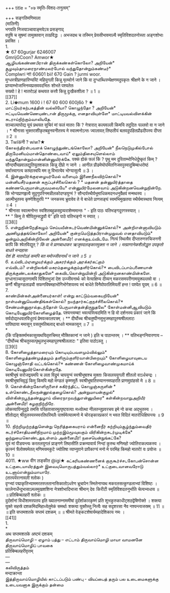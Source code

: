 +++
title = "०७ स्मृति-विशद-तनुत्वम्"

+++
सङ्गतिमणिमाला   
(मालिनी)   
भगवति निजयाञ्चावाङ्मयेऽत्र प्रसङ्गाद्   
वपुषि च सुषमां तामुक्तवान् तत्प्रविद्धः । अभजदथ च तस्मिन् प्रेयसीभावमाल्यै स्मृतिविशदतनोस्ता अङ्गशोभाः प्रवक्ति ।   
1.   
★ 67 60gurjar 6246007   
GmrijGCoon? Amwor★   
ஆழியங்கண்ணபிரான் திருக்கண்கள்கொலோ? அறியேன்* சூழவும்தாமரைநாண்மலர்போல் வந்துதோன்றும்கண்டீர்*   
Complwri नां! 60601 bii! 670 Gain ? jurmi woor.   
मुग्धस्त्रीप्राणहारिण्ययि! महियुगली किन्नु मृत्य्वोर्न जाने किं वा दुग्धाब्धिरम्येक्षणमदुपकृतः श्रीक्षणे के न जाने । प्राप्याम्भोजाभिनव्यप्रसववदभितः शोभते पश्यतेतः   
सख्यो ! हे ! मातरोऽहं कथयत करवै किन्नु दुःखैकशीला ? ॥ 1 ॥   
[[37]]  
2. Li♚mum 1600 i ! 67 60 600 600j6ò ? ★   
மாட்டுயர்கற்பகத்தின் வல்லியோ? கொழுந்தோ ? அறியேன்* ஈட்டியவெண்ணெயுண்டான் திருமூக்கு, எனதாவியுள்ளே* மாட்டியவல்விளக்கின் சுடராய்நிற்கும்வாலியதே.   
सञ्चाल्यापोद्य यूयं प्रथयत सुचिरं मां फलं मातरः किं ? नेत्रारात् कल्पवल्ली किमयि तदुदितः पल्लवो वा न जाने । * श्रीनासा भुक्तराशीकृतबहुनवनीतस्य मे स्वात्मनोऽन्तः ज्वालावत् तिष्ठतीयं बलवदुपहितप्रौढदीपस्य दीप्ता ॥ 2 ॥   
3. Twiऊनी ? wiw?★   
கோலந்திரள்பவளக் கொழுந்துண்டங்கொலோ? அறியேன்* நீலநெடுமுகில்போல் திருமேனியம்மான்தொண்டைவாய்* ஏலும்திசையுளெல்லாம் வந்துதோன்றும்என்னின்னுயிர்க்கே. पक्कं ह्येकं फलं किं ? पृथु मम दुरिताम्भोनिधेर्दुष्कृतं किम् ? सौन्दर्यौघप्रवालद्युतियुतशकलः किन्नु दीप्रो न जाने । आनील प्रौढमेघोपमितनिजवपुस्वादुबिम्बाधरोष्ठं सर्वास्वागत्य काष्ठास्वपि मम तु विभात्येव भोग्यासुत्यै ॥ 3 ।   
4. இன்னுயிர்க்குஏழையர்மேல் வளையும் இணைநீலவிற்கொல்?*   
மன்னியசீர்மதனன் கருப்புச்சிலைகொல் ? * மதனன் தன்னுயிர்த்தாதை கண்ணபெருமான்புருவமவையே* என்னுயிர்மேலனவாய் அடுகின்றனவென்றுநின்றே.   
किं भोग्यप्राणहृत्यै सुदृगुपरिनमन्नीलकोदण्डयुग्मं ? सौन्दर्यस्थैर्यभूमाधिकमदनधनुर्वेक्षवं मन्मथस्य । आत्मीभूतस्य कृष्णेशितुरपि ** जनकस्य भ्रुवावेव ते ये बाधेते प्राणसङ्घं स्वमभिमुखतया स्थैर्यमास्थाय नित्यम् ॥ 4 ।   
" श्रीनासा स्वात्मनोन्त स्वशितबहुळसद्द्रव्यराशेम्ममान्तः " - इति पाठः यतिभङ्गदूरगस्स्यात् ।   
** " किमु ते श्रीपितुस्सद्ध्रुवौ ये” इति पाठे यतिभङ्गो न स्यात् ।   
[[38]]  
5. என்றுநின்றேதிகழும் செய்யவீன்சுடர்வெண்மின்னுக்கொல்?* அன்றிஎன்னாவியடும் அணிமுத்தங்கொலோ! அறியேன்* குன்றமெடுத்தபிரான்முறுவல் எனதாவியடும்*   
ஒன்றும்அறிகின்றிலேன் அன்னைமீர்! எனக்குஉய்விடமே. नित्यं स्थित्वैव दीप्तारुणरुचिजननी कापि किं श्वेतविद्युत् ? *किं वा मे प्राणबाधाकर ऋजुमदलङ्कारमुक्ता न जाने । मत्प्राणानेकशैलोद्धृत उपकृतो बाधते मन्दहासः   
देशं हे! मातरोऽहं कमपि बत ममोज्जीवनार्थं न जाने ॥ 5 ॥   
6. உய்விடம்ஏழையர்க்கும் அசுரர்க்கும் அரக்கர்கட்கும்*   
எவ்விடம்? என்றிலங்கி மகரம்தழைக்கும்தளிர்கொல்?* பைவிடப்பாம்பணையான் திருக்குண்டலக்காதுகளே* கைவிடலொன்றுமின்றி அடுகின்றனகாண்மின்களே. मुग्धानाञ्चासुराणामपि पिशितभुजां देश उज्जीवनार्थः को वेत्याक्षिप्य दीव्यन् मकरसमपरीणामयुक्पल्लवो वा । कर्णौ श्रीकुण्डलाढ्यौ सफणविषमहाभोगिभोगेशयस्य स्वं बाधेते विनैवोपरतिमियतीं हन्त ! पश्येत यूयम् ॥ 6 ॥   
7.   
காண்மின்கள்அன்னையர்காள்! என்று காட்டும்வகையறியேன்* நாள்மன்னுவெண்திங்கள்கொல்? நயந்தார்கட்குநச்சிலைகொல்?* சேண்மன்னுநால்தடந்தோள் பெருமான்தன்திருநுதலே* கோள்மன்னிஆவியடும் கொடியேனுயிர்கோளிழைத்தே. पश्यन्त्वम्बा! भवत्यस्त्विदमिति न हि वो दर्शनस्य प्रकारं जाने किं सर्वदोद्यत्धवलविधुरयं प्रेमवत्कालपत्रम् । ** दीर्घोच्च श्रीचतुष्पीनसुभुजमहापूरुषश्रीललाटः   
पापिष्ठाया ममासून् ग्रसतुमतिबलाद् बाधते मामकासून् ॥ 7 ॥   
*   
(किं पङ्क्तिर्मामकासुव्यथयितृरुचिमत् मौक्तिकानां न जाने ) इति च पाठान्तरम् । ** यतिभङ्गनिवारणाय – “दीर्घोच्च श्रीचतुस्सत्पृथुलभुजमहापूरुषश्रीललाटः " इतिवा पाठोऽस्तु ।   
[[39]]  
8. கோளிழைத்தாமரையும் கொடியும்பவளமும்வில்லும்*   
கோளிழைத்தண்முத்தமும் தளிரும்குளிர்வான்பிறையும்* கோளிழையாவுடைய கொழுஞ்சோதி வட்டங்கொல்?* கண்ணன் கோளிழைவாண்முகமாய்க் கொடியேனுயிர்கொள்கின்றதே.   
स्वश्रीभूषं सरोजद्वयमपि च लता विद्रुमं चापयुग्मं स्वश्रीभूषाश्च मुक्ताः किसलययुगली शीतलो वाऽर्धचन्द्रः । स्वश्रीभूषाभिवृद्धं किमु किमपि महो मण्डलं कृष्णमूर्तेः स्वश्रीभूषातिरम्याननमपहरति प्राणमुग्रांहसो मे ॥ 8 ॥   
9. கொள்கின்றகோளிருளைச் சுகிர்ந்திட்ட கொழுஞ்சுருளின் *   
உள்கொண்டநீலநன்னூல்தழைகொல்? அன்றுமாயன்குழல்*   
விள்கின்றபூந்தண்துழாய் விரைநாறவந்துஎன்னுயிரை* கள்கின்றவாறுஅறியீர் அன்னைமீர்! கழறாநிற்றிரே.   
लोकव्यापिन्युदूढे तमसि परिहतासारमुत्पृष्टवत्याः मध्योत्था नीलतन्तुप्रवरचय इमे नो कचा अद्भुतस्य । शीतोद्यत् श्रीतुलस्यस्स्वरतिपरिमलैः पार्श्वमेत्यात्मनो मे चोरङ्कारप्रकारं न भवत विदितं मातरोधिक्षिपन्त्यः ॥ 9 ॥   
10. நிற்றிமுற்றத்துளென்று நெரித்தகையராய் என்னைநீர் சுற்றியும்சூழ்ந்தும்வைதிர் சுடர்ச்சோதிமணிநிறமாய் முற்றஇம்மூவுலகும் விரிகின்றசுடர்முடிக்கே*   
ஒற்றுமைகொண்டதுஉள்ளம் அன்னைமீர்! நசையென்நுங்கட்கே?   
यूयं मां पीडयन्त्यः करतलयुगलं प्राङ्गणे तिष्ठसीति प्रक्रम्यावार्य निन्दां कुरुथ मणिमहो ज्योतिराकल्पकस्य । कृत्स्नं त्रैलोक्यमेतत् मणिमयमकुटे ज्योतिषा व्याप्नुवाने प्रापैकाग्यं मनो मे परमिह किमहो मातरो! वः प्रयोजः ॥ 10 ॥   
4011. ★ww वीग लङ्कीत @igi★ கட்கரியகண்ணனைக் குருகூர்ச்சடகோபன்சொன்ன உட்குடையாயிரத்துள் இவையுமொருபத்தும்வல்லார்* உட்குடைவானவரோடு உடனாய்என்றும்மாயாரே.   
(तात्पर्यरत्नावली श्लोकः )   
दृग्भ्यां पद्माकृतिभ्याममरतरुलतानासिकातोऽधरेण भ्रूचापेन स्मितेनाप्यथ मकरलसत्कुण्डलाभ्यां विशिष्टः । फालेनार्धेन्दुभासाऽमलमुखशशिना नेत्रशोभादिभाजा श्रीमान् देवः किरीटी स्मृतिविशदतनुर्भाति चेत्यभ्यधाय ॥   
॥ प्रतिबिम्बलहरी श्लोकः ॥   
दुर्दर्शानां विधीशामरपतय इति ख्यातनाम्नाममीषां दुर्दर्शाकारकृष्णं प्रति शुभकुरुकाधीट्शठद्वेषिणोक्ते । शक्त्या युक्ते सहस्रे दशकमिदमिहाध्येतुमेकं समर्थाः शक्त्या युक्तैस्तु नित्यैः सह सदृशरसा नैव नश्यन्त्यजस्रम् ॥ 11 ॥   
॥ इति सप्तमशतके सप्तमं दशकम् ॥ ॥ श्रीमते वेङ्कटशेषार्यमहादेशिकाय नमः ।   
[[41]]  
1.   
*   
अथ सप्तमशतके अष्टमं दशकम्   
திருவாய்மொழி – ஏழாம் பத்து – எட்டாம் திருவாய்மொழி மாயா வாமனனே   
திருவாய்மொழிப் பாவகை   
प्रतिबिम्बलहरीवृत्तम्   
—   
—   
கலிவிருத்தம்   
मन्दाक्रान्ता   
இத்திருவாய்மொழியில் காட்டப்படும் பண்பு - வியப்பைத் தரும் பல உடைமைகளுக்கு உடையவனாக இருக்கும் தன்மை 
